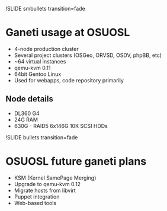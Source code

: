 !SLIDE smbullets transition=fade

# Ganeti usage at OSUOSL #

* 4-node production cluster
* Several project clusters (OSGeo, ORVSD, OSDV, phpBB, etc)
* ~64 virtual instances
* qemu-kvm 0.11
* 64bit Gentoo Linux
* Used for webapps, code repository primarily

## Node details ##

* DL360 G4
* 24G RAM
* 630G - RAID5 6x146G 10K SCSI HDDs

!SLIDE bullets transition=fade

# OSUOSL future ganeti plans #

* KSM (Kernel SamePage Merging)
* Upgrade to qemu-kvm 0.12
* Migrate hosts from libvirt
* Puppet integration
* Web-based tools
